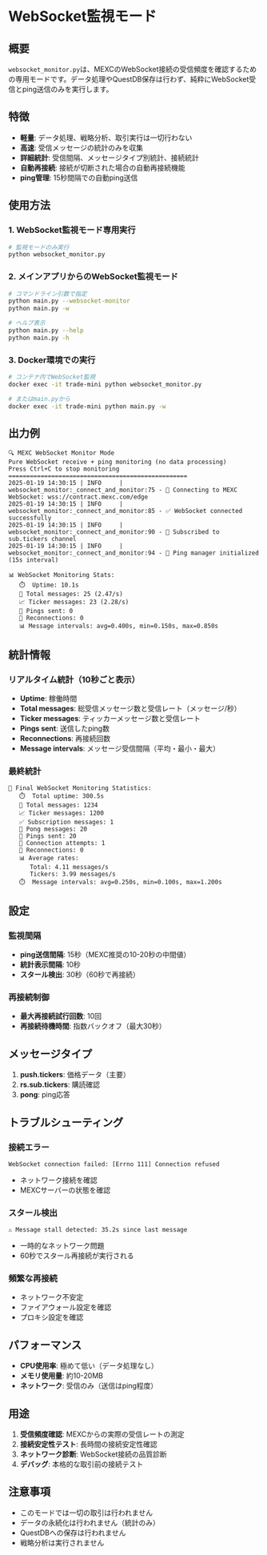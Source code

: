 # WebSocket監視モード

## 概要

`websocket_monitor.py`は、MEXCのWebSocket接続の受信頻度を確認するための専用モードです。データ処理やQuestDB保存は行わず、純粋にWebSocket受信とping送信のみを実行します。

## 特徴

- **軽量**: データ処理、戦略分析、取引実行は一切行わない
- **高速**: 受信メッセージの統計のみを収集
- **詳細統計**: 受信間隔、メッセージタイプ別統計、接続統計
- **自動再接続**: 接続が切断された場合の自動再接続機能
- **ping管理**: 15秒間隔での自動ping送信

## 使用方法

### 1. WebSocket監視モード専用実行

```bash
# 監視モードのみ実行
python websocket_monitor.py
```

### 2. メインアプリからのWebSocket監視モード

```bash
# コマンドライン引数で指定
python main.py --websocket-monitor
python main.py -w

# ヘルプ表示
python main.py --help
python main.py -h
```

### 3. Docker環境での実行

```bash
# コンテナ内でWebSocket監視
docker exec -it trade-mini python websocket_monitor.py

# またはmain.pyから
docker exec -it trade-mini python main.py -w
```

## 出力例

```
🔍 MEXC WebSocket Monitor Mode
Pure WebSocket receive + ping monitoring (no data processing)
Press Ctrl+C to stop monitoring
==================================================
2025-01-19 14:30:15 | INFO     | websocket_monitor:_connect_and_monitor:75 - 🔗 Connecting to MEXC WebSocket: wss://contract.mexc.com/edge
2025-01-19 14:30:15 | INFO     | websocket_monitor:_connect_and_monitor:85 - ✅ WebSocket connected successfully
2025-01-19 14:30:15 | INFO     | websocket_monitor:_connect_and_monitor:90 - 📡 Subscribed to sub.tickers channel
2025-01-19 14:30:15 | INFO     | websocket_monitor:_connect_and_monitor:94 - 💓 Ping manager initialized (15s interval)

📊 WebSocket Monitoring Stats:
   ⏱️  Uptime: 10.1s
   📨 Total messages: 25 (2.47/s)
   📈 Ticker messages: 23 (2.28/s)
   💓 Pings sent: 0
   🔄 Reconnections: 0
   📊 Message intervals: avg=0.400s, min=0.150s, max=0.850s
```

## 統計情報

### リアルタイム統計（10秒ごと表示）
- **Uptime**: 稼働時間
- **Total messages**: 総受信メッセージ数と受信レート（メッセージ/秒）
- **Ticker messages**: ティッカーメッセージ数と受信レート
- **Pings sent**: 送信したping数
- **Reconnections**: 再接続回数
- **Message intervals**: メッセージ受信間隔（平均・最小・最大）

### 最終統計
```
🏁 Final WebSocket Monitoring Statistics:
   ⏱️  Total uptime: 300.5s
   📨 Total messages: 1234
   📈 Ticker messages: 1200
   ✅ Subscription messages: 1
   💓 Pong messages: 20
   💓 Pings sent: 20
   🔗 Connection attempts: 1
   🔄 Reconnections: 0
   📊 Average rates:
      Total: 4.11 messages/s
      Tickers: 3.99 messages/s
   ⏱️  Message intervals: avg=0.250s, min=0.100s, max=1.200s
```

## 設定

### 監視間隔
- **ping送信間隔**: 15秒（MEXC推奨の10-20秒の中間値）
- **統計表示間隔**: 10秒
- **スタール検出**: 30秒（60秒で再接続）

### 再接続制御
- **最大再接続試行回数**: 10回
- **再接続待機時間**: 指数バックオフ（最大30秒）

## メッセージタイプ

1. **push.tickers**: 価格データ（主要）
2. **rs.sub.tickers**: 購読確認
3. **pong**: ping応答

## トラブルシューティング

### 接続エラー
```
WebSocket connection failed: [Errno 111] Connection refused
```
- ネットワーク接続を確認
- MEXCサーバーの状態を確認

### スタール検出
```
⚠️ Message stall detected: 35.2s since last message
```
- 一時的なネットワーク問題
- 60秒でスタール再接続が実行される

### 頻繁な再接続
- ネットワーク不安定
- ファイアウォール設定を確認
- プロキシ設定を確認

## パフォーマンス

- **CPU使用率**: 極めて低い（データ処理なし）
- **メモリ使用量**: 約10-20MB
- **ネットワーク**: 受信のみ（送信はping程度）

## 用途

1. **受信頻度確認**: MEXCからの実際の受信レートの測定
2. **接続安定性テスト**: 長時間の接続安定性確認
3. **ネットワーク診断**: WebSocket接続の品質診断
4. **デバッグ**: 本格的な取引前の接続テスト

## 注意事項

- このモードでは一切の取引は行われません
- データの永続化は行われません（統計のみ）
- QuestDBへの保存は行われません
- 戦略分析は実行されません

